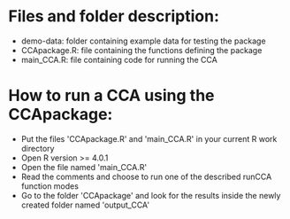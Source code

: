 # Files and folder description:

* demo-data: folder containing example data for testing the package
* CCApackage.R: file containing the functions defining the package
* main_CCA.R: file containing code for running the CCA

# How to run a CCA using the CCApackage: 

* Put the files 'CCApackage.R' and 'main_CCA.R' in your current R work directory
* Open R version >= 4.0.1
* Open the file named 'main_CCA.R'
* Read the comments and choose to run one of the described runCCA function modes
* Go to the folder 'CCApackage' and look for the results inside the newly created folder named 'output_CCA'

